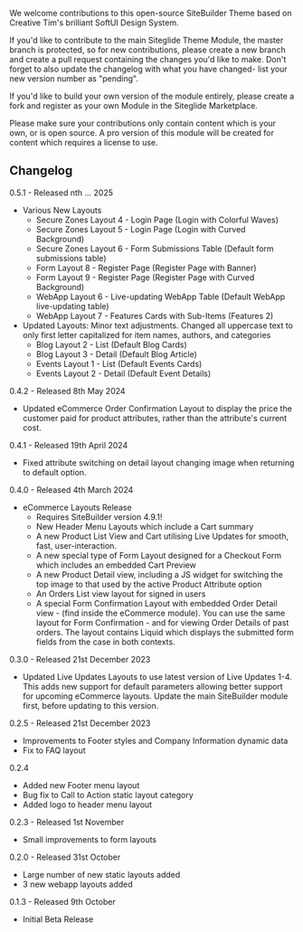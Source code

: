We welcome contributions to this open-source SiteBuilder Theme based on Creative Tim's brilliant SoftUI Design System. 

If you'd like to contribute to the main Siteglide Theme Module, the master branch is protected, so for new contributions, please create a new branch and create a pull request containing the changes you'd like to make. Don't forget to also update the changelog with what you have changed- list your new version number as "pending".

If you'd like to build your own version of the module entirely, please create a fork and register as your own Module in the Siteglide Marketplace.

Please make sure your contributions only contain content which is your own, or is open source. A pro version of this module will be created for content which requires a license to use. 

## Changelog

0.5.1 - Released nth ... 2025
- Various New Layouts
  - Secure Zones Layout 4 - Login Page (Login with Colorful Waves)
  - Secure Zones Layout 5 - Login Page (Login with Curved Background)
  - Secure Zones Layout 6 - Form Submissions Table (Default form submissions table)
  - Form Layout 8 - Register Page (Register Page with Banner)
  - Form Layout 9 - Register Page (Register Page with Curved Background)
  - WebApp Layout 6 - Live-updating WebApp Table (Default WebApp live-updating table)
  - WebApp Layout 7 - Features Cards with Sub-Items (Features 2)
- Updated Layouts: Minor text adjustments. Changed all uppercase  text  to only first letter capitalized for item names, authors, and categories 
    - Blog Layout 2 - List (Default Blog Cards)
    - Blog Layout 3 - Detail (Default Blog Article)
    - Events Layout 1 - List (Default Events Cards)
    - Events Layout 2 - Detail (Default Event Details)

0.4.2 - Released 8th May 2024

- Updated eCommerce Order Confirmation Layout to display the price the customer paid for product attributes, rather than the attribute's current cost.

0.4.1 - Released 19th April 2024

- Fixed attribute switching on detail layout changing image when returning to default option.

0.4.0 - Released 4th March 2024

- eCommerce Layouts Release
  - Requires SiteBuilder version 4.9.1!
  - New Header Menu Layouts which include a Cart summary
  - A new Product List View and Cart utilising Live Updates for smooth, fast, user-interaction.
  - A new special type of Form Layout designed for a Checkout Form which includes an embedded Cart Preview
  - A new Product Detail view, including a JS widget for switching the top image to that used by the active Product Attribute option
  - An Orders List view layout for signed in users
  - A special Form Confirmation Layout with embedded Order Detail view - (find inside the eCommerce module). You can use the same layout for Form Confirmation - and for viewing Order Details of past orders. The layout contains Liquid which displays the submitted form fields from the case in both contexts.

0.3.0 - Released 21st December 2023

- Updated Live Updates Layouts to use latest version of Live Updates 1-4. This adds new support for default parameters allowing better support for upcoming eCommerce layouts. Update the main SiteBuilder module first, before updating to this version.

0.2.5 - Released 21st December 2023

- Improvements to Footer styles and Company Information dynamic data
- Fix to FAQ layout

0.2.4

- Added new Footer menu layout
- Bug fix to Call to Action static layout category
- Added logo to header menu layout

0.2.3 - Released 1st November

- Small improvements to form layouts

0.2.0 - Released 31st October

- Large number of new static layouts added
- 3 new webapp layouts added

0.1.3 - Released 9th October

- Initial Beta Release

